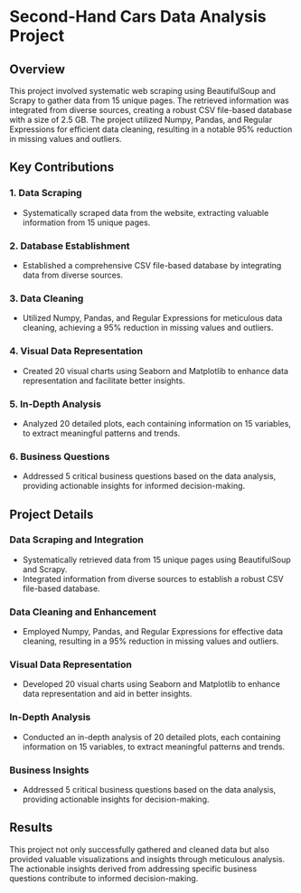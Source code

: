 # Second-Hand Cars Data Analysis Project

## Overview

This project involved systematic web scraping using BeautifulSoup and Scrapy to gather data from 15 unique pages. The retrieved information was integrated from diverse sources, creating a robust CSV file-based database with a size of 2.5 GB. The project utilized Numpy, Pandas, and Regular Expressions for efficient data cleaning, resulting in a notable 95% reduction in missing values and outliers.

## Key Contributions

### 1. Data Scraping
- Systematically scraped data from the website, extracting valuable information from 15 unique pages.

### 2. Database Establishment
- Established a comprehensive CSV file-based database by integrating data from diverse sources.

### 3. Data Cleaning
- Utilized Numpy, Pandas, and Regular Expressions for meticulous data cleaning, achieving a 95% reduction in missing values and outliers.

### 4. Visual Data Representation
- Created 20 visual charts using Seaborn and Matplotlib to enhance data representation and facilitate better insights.

### 5. In-Depth Analysis
- Analyzed 20 detailed plots, each containing information on 15 variables, to extract meaningful patterns and trends.

### 6. Business Questions
- Addressed 5 critical business questions based on the data analysis, providing actionable insights for informed decision-making.

## Project Details

### Data Scraping and Integration
- Systematically retrieved data from 15 unique pages using BeautifulSoup and Scrapy.
- Integrated information from diverse sources to establish a robust CSV file-based database.

### Data Cleaning and Enhancement
- Employed Numpy, Pandas, and Regular Expressions for effective data cleaning, resulting in a 95% reduction in missing values and outliers.

### Visual Data Representation
- Developed 20 visual charts using Seaborn and Matplotlib to enhance data representation and aid in better insights.

### In-Depth Analysis
- Conducted an in-depth analysis of 20 detailed plots, each containing information on 15 variables, to extract meaningful patterns and trends.

### Business Insights
- Addressed 5 critical business questions based on the data analysis, providing actionable insights for decision-making.

## Results

This project not only successfully gathered and cleaned data but also provided valuable visualizations and insights through meticulous analysis. The actionable insights derived from addressing specific business questions contribute to informed decision-making.


